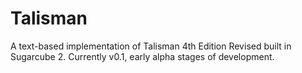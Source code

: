 # Talisman
A text-based implementation of Talisman 4th Edition Revised built in Sugarcube 2. Currently v0.1, early alpha stages of development.
